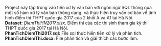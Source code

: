 Project này tập trung vào tiền xử lý văn bản với ngôn ngữ SQL thông qua một số hàm xử lý văn bản thông dụng, và thực hiện truy vấn cơ bản về tình hình điểm thi THPT quốc gia 2017 của 2 khối A và A1 tại Hà Nội. <br>
**Dataset:** *DiemThiHN2017.xlsx*. Điểm thi của các thí sinh tham gia kỳ thi THPT quốc gia 2017 tại Hà Nội. <br>
**PhanTichDiemThi2017.sql:** File sql thực hiền tiền xử lý và phân tích. <br>
**PhanTichDiemThi.docx:** File phân tích và giải thích các bước làm.
